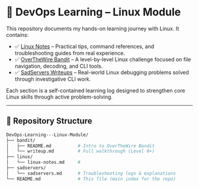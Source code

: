 # 🧪 DevOps Learning – Linux Module

This repository documents my hands-on learning journey with Linux. It contains:
- ✅ [Linux Notes](./linux/linux-notes.md) – Practical tips, command references, and troubleshooting guides from real experience.
- ✅ [OverTheWire Bandit](./bandit/README.md) – A level-by-level Linux challenge focused on file navigation, decoding, and CLI tools.
- ✅ [SadServers Writeups](./sadservers/sadservers.md) – Real-world Linux debugging problems solved through investigative CLI work.

Each section is a self-contained learning log designed to strengthen core Linux skills through active problem-solving.

---

## 📂 Repository Structure

```bash
DevOps-Learning---Linux-Module/
├── bandit/
│   ├── README.md          # Intro to OverTheWire Bandit
│   └── writeup.md         # Full walkthrough (Level 0+)
├── linux/
│   └── linux-notes.md     # 
├── sadservers/
│   └── sadservers.md      # Troubleshooting logs & explanations
└── README.md              # This file (main index for the repo)
